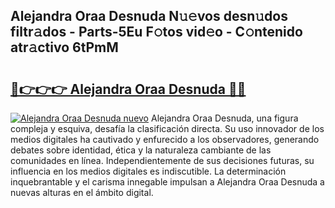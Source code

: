 ## Alejandra Oraa Desnuda N𝚞𝚎vos desn𝚞dos filtr𝚊dos - Parts-5Eu F𝚘tos vid𝚎o - C𝚘ntenido atr𝚊ctivo 6tPmM

# <h2><a href="http://mba835b.tromn.icu/?c=Alejandra+Oraa+Desnuda">🔗👉👉👉 Alejandra Oraa Desnuda 🔗🔗</a></h2>

[![Alejandra Oraa Desnuda nuevo](https://i.imgur.com/pEAQMta.gif)](http://mba835b.tromn.icu/?c=Alejandra+Oraa+Desnuda)
Alejandra Oraa Desnuda, una figura compleja y esquiva, desafía la clasificación directa. Su uso innovador de los medios digitales ha cautivado y enfurecido a los observadores, generando debates sobre identidad, ética y la naturaleza cambiante de las comunidades en línea. Independientemente de sus decisiones futuras, su influencia en los medios digitales es indiscutible. La determinación inquebrantable y el carisma innegable impulsan a Alejandra Oraa Desnuda a nuevas alturas en el ámbito digital.
